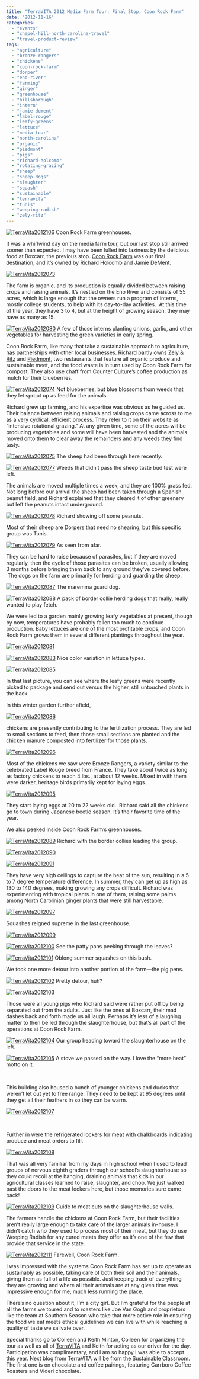 ```yaml
---
title: "TerraVITA 2012 Media Farm Tour: Final Stop, Coon Rock Farm"
date: "2012-11-16"
categories:
  - "events"
  - "chapel-hill-north-carolina-travel"
  - "travel-product-review"
tags:
  - "agriculture"
  - "bronze-rangers"
  - "chickens"
  - "coon-rock-farm"
  - "dorper"
  - "eno-river"
  - "farming"
  - "ginger"
  - "greenhouse"
  - "hillsborough"
  - "intern"
  - "jamie-dement"
  - "label-rouge"
  - "leafy-greens"
  - "lettuce"
  - "media-tour"
  - "north-carolina"
  - "organic"
  - "piedmont"
  - "pigs"
  - "richard-holcomb"
  - "rotating-grazing"
  - "sheep"
  - "sheep-dogs"
  - "slaughter"
  - "squash"
  - "sustainable"
  - "terravita"
  - "tunis"
  - "weeping-radish"
  - "zely-ritz"
---
```





<div class="caption">

[![](http://s3.amazonaws.com/thegourmez-wpmedia/2012/11/TerraVita2012106.jpg "TerraVita2012106")](http://s3.amazonaws.com/thegourmez-wpmedia/2012/11/TerraVita2012106.jpg) Coon Rock Farm greenhouses.</div>


It was a whirlwind day on the media farm tour, but our last stop still arrived sooner than expected. I may have been lulled into laziness by the delicious food at Boxcarr, the previous stop. [Coon Rock Farm](http://coonrockfarm.com/) was our final destination, and it’s owned by Richard Holcomb and Jamie DeMent.

[![](http://s3.amazonaws.com/thegourmez-wpmedia/2012/11/TerraVita2012073.jpg "TerraVita2012073")](http://s3.amazonaws.com/thegourmez-wpmedia/2012/11/TerraVita2012073.jpg)

The farm is organic, and its production is equally divided between raising crops and raising animals. It’s nestled on the Eno River and consists of 55 acres, which is large enough that the owners run a program of interns, mostly college students, to help with its day-to-day activities.  At this time of the year, they have 3 to 4, but at the height of growing season, they may have as many as 15.




<div class="caption">

[![](http://s3.amazonaws.com/thegourmez-wpmedia/2012/11/TerraVita2012080.jpg "TerraVita2012080")](http://s3.amazonaws.com/thegourmez-wpmedia/2012/11/TerraVita2012080.jpg) A few of those interns planting onions, garlic, and other vegetables for harvesting the green varieties in early spring.</div>


Coon Rock Farm, like many that take a sustainable approach to agriculture, has partnerships with other local businesses. Richard partly owns [Zely & Ritz](http://zelyandritz.com/) and [Piedmont](http://piedmontrestaurant.com/), two restaurants that feature all organic produce and sustainable meet, and the food waste is in turn used by Coon Rock Farm for compost. They also use chaff from Counter Culture’s coffee production as mulch for their blueberries.




<div class="caption">

[![](http://s3.amazonaws.com/thegourmez-wpmedia/2012/11/TerraVita2012074.jpg "TerraVita2012074")](http://s3.amazonaws.com/thegourmez-wpmedia/2012/11/TerraVita2012074.jpg) Not blueberries, but blue blossoms from weeds that they let sprout up as feed for the animals.</div>


Richard grew up farming, and his expertise was obvious as he guided us. Their balance between raising animals and raising crops came across to me as a very cyclical, efficient process. They refer to it on their website as “intensive rotational grazing.” At any given time, some of the acres will be producing vegetables and some will have been harvested and the animals moved onto them to clear away the remainders and any weeds they find tasty.




<div class="caption">

[![](http://s3.amazonaws.com/thegourmez-wpmedia/2012/11/TerraVita2012075.jpg "TerraVita2012075")](http://s3.amazonaws.com/thegourmez-wpmedia/2012/11/TerraVita2012075.jpg) The sheep had been through here recently.</div>





<div class="caption">

[![](http://s3.amazonaws.com/thegourmez-wpmedia/2012/11/TerraVita2012077.jpg "TerraVita2012077")](http://s3.amazonaws.com/thegourmez-wpmedia/2012/11/TerraVita2012077.jpg) Weeds that didn’t pass the sheep taste bud test were left.</div>


The animals are moved multiple times a week, and they are 100% grass fed. Not long before our arrival the sheep had been taken through a Spanish peanut field, and Richard explained that they cleared it of other greenery but left the peanuts intact underground.




<div class="caption">

[![](http://s3.amazonaws.com/thegourmez-wpmedia/2012/11/TerraVita2012078.jpg "TerraVita2012078")](http://s3.amazonaws.com/thegourmez-wpmedia/2012/11/TerraVita2012078.jpg) Richard showing off some peanuts.</div>


Most of their sheep are Dorpers that need no shearing, but this specific group was Tunis.




<div class="caption">

[![](http://s3.amazonaws.com/thegourmez-wpmedia/2012/11/TerraVita2012079.jpg "TerraVita2012079")](http://s3.amazonaws.com/thegourmez-wpmedia/2012/11/TerraVita2012079.jpg) As seen from afar.</div>


They can be hard to raise because of parasites, but if they are moved regularly, then the cycle of those parasites can be broken, usually allowing 3 months before bringing them back to any ground they’ve covered before.  The dogs on the farm are primarily for herding and guarding the sheep.




<div class="caption">

[![](http://s3.amazonaws.com/thegourmez-wpmedia/2012/11/TerraVita2012087.jpg "TerraVita2012087")](http://s3.amazonaws.com/thegourmez-wpmedia/2012/11/TerraVita2012087.jpg) The maremma guard dog.</div>





<div class="caption">

[![](http://s3.amazonaws.com/thegourmez-wpmedia/2012/11/TerraVita2012088.jpg "TerraVita2012088")](http://s3.amazonaws.com/thegourmez-wpmedia/2012/11/TerraVita2012088.jpg) A pack of border collie herding dogs that really, really wanted to play fetch.</div>


We were led to a garden mainly growing leafy vegetables at present, though by now, temperatures have probably fallen too much to continue production. Baby lettuces are one of the most profitable crops, and Coon Rock Farm grows them in several different plantings throughout the year.

[![](http://s3.amazonaws.com/thegourmez-wpmedia/2012/11/TerraVita2012081.jpg "TerraVita2012081")](http://s3.amazonaws.com/thegourmez-wpmedia/2012/11/TerraVita2012081.jpg)




<div class="caption">

[![](http://s3.amazonaws.com/thegourmez-wpmedia/2012/11/TerraVita2012083.jpg "TerraVita2012083")](http://s3.amazonaws.com/thegourmez-wpmedia/2012/11/TerraVita2012083.jpg) Nice color variation in lettuce types.</div>


[![](http://s3.amazonaws.com/thegourmez-wpmedia/2012/11/TerraVita2012085.jpg "TerraVita2012085")](http://s3.amazonaws.com/thegourmez-wpmedia/2012/11/TerraVita2012085.jpg)

In that last picture, you can see where the leafy greens were recently picked to package and send out versus the higher, still untouched plants in the back

In this winter garden further afield,

[![](http://s3.amazonaws.com/thegourmez-wpmedia/2012/11/TerraVita2012086.jpg "TerraVita2012086")](http://s3.amazonaws.com/thegourmez-wpmedia/2012/11/TerraVita2012086.jpg)

chickens are presently contributing to the fertilization process. They are led to small sections to feed, then those small sections are planted and the chicken manure composted into fertilizer for those plants.

[![](http://s3.amazonaws.com/thegourmez-wpmedia/2012/11/TerraVita2012096.jpg "TerraVita2012096")](http://s3.amazonaws.com/thegourmez-wpmedia/2012/11/TerraVita2012096.jpg)

Most of the chickens we saw were Bronze Rangers, a variety similar to the celebrated Label Rouge breed from France. They take about twice as long as factory chickens to reach 4 lbs., at about 12 weeks. Mixed in with them were darker, heritage birds primarily kept for laying eggs.

[![](http://s3.amazonaws.com/thegourmez-wpmedia/2012/11/TerraVita2012095.jpg "TerraVita2012095")](http://s3.amazonaws.com/thegourmez-wpmedia/2012/11/TerraVita2012095.jpg)

They start laying eggs at 20 to 22 weeks old.  Richard said all the chickens go to town during Japanese beetle season. It’s their favorite time of the year.

We also peeked inside Coon Rock Farm’s greenhouses.




<div class="caption">

[![](http://s3.amazonaws.com/thegourmez-wpmedia/2012/11/TerraVita2012089.jpg "TerraVita2012089")](http://s3.amazonaws.com/thegourmez-wpmedia/2012/11/TerraVita2012089.jpg) Richard with the border collies leading the group.</div>


[![](http://s3.amazonaws.com/thegourmez-wpmedia/2012/11/TerraVita2012090.jpg "TerraVita2012090")](http://s3.amazonaws.com/thegourmez-wpmedia/2012/11/TerraVita2012090.jpg)

[![](http://s3.amazonaws.com/thegourmez-wpmedia/2012/11/TerraVita2012091.jpg "TerraVita2012091")](http://s3.amazonaws.com/thegourmez-wpmedia/2012/11/TerraVita2012091.jpg)

They have very high ceilings to capture the heat of the sun, resulting in a 5 to 7 degree temperature difference. In summer, they can get up as high as 130 to 140 degrees, making growing any crops difficult. Richard was experimenting with tropical plants in one of them, raising some palms among North Carolinian ginger plants that were still harvestable.

[![](http://s3.amazonaws.com/thegourmez-wpmedia/2012/11/TerraVita2012097.jpg "TerraVita2012097")](http://s3.amazonaws.com/thegourmez-wpmedia/2012/11/TerraVita2012097.jpg)

Squashes reigned supreme in the last greenhouse.

[![](http://s3.amazonaws.com/thegourmez-wpmedia/2012/11/TerraVita2012099.jpg "TerraVita2012099")](http://s3.amazonaws.com/thegourmez-wpmedia/2012/11/TerraVita2012099.jpg)




<div class="caption">

[![](http://s3.amazonaws.com/thegourmez-wpmedia/2012/11/TerraVita2012100.jpg "TerraVita2012100")](http://s3.amazonaws.com/thegourmez-wpmedia/2012/11/TerraVita2012100.jpg) See the patty pans peeking through the leaves?</div>





<div class="caption">

[![](http://s3.amazonaws.com/thegourmez-wpmedia/2012/11/TerraVita2012101.jpg "TerraVita2012101")](http://s3.amazonaws.com/thegourmez-wpmedia/2012/11/TerraVita2012101.jpg) Oblong summer squashes on this bush.</div>


We took one more detour into another portion of the farm—the pig pens.




<div class="caption">

[![](http://s3.amazonaws.com/thegourmez-wpmedia/2012/11/TerraVita2012102.jpg "TerraVita2012102")](http://s3.amazonaws.com/thegourmez-wpmedia/2012/11/TerraVita2012102.jpg) Pretty detour, huh?</div>


[![](http://s3.amazonaws.com/thegourmez-wpmedia/2012/11/TerraVita2012103.jpg "TerraVita2012103")](http://s3.amazonaws.com/thegourmez-wpmedia/2012/11/TerraVita2012103.jpg)

Those were all young pigs who Richard said were rather put off by being separated out from the adults. Just like the ones at Boxcarr, their mad dashes back and forth made us all laugh. Perhaps it’s less of a laughing matter to then be led through the slaughterhouse, but that’s all part of the operations at Coon Rock Farm.




<div class="caption">

[![](http://s3.amazonaws.com/thegourmez-wpmedia/2012/11/TerraVita2012104.jpg "TerraVita2012104")](http://s3.amazonaws.com/thegourmez-wpmedia/2012/11/TerraVita2012104.jpg) Our group heading toward the slaughterhouse on the left.</div>





<div class="caption">

[![](http://s3.amazonaws.com/thegourmez-wpmedia/2012/11/TerraVita2012105.jpg "TerraVita2012105")](http://s3.amazonaws.com/thegourmez-wpmedia/2012/11/TerraVita2012105.jpg) A stove we passed on the way. I love the “more heat” motto on it.</div>


 

This building also housed a bunch of younger chickens and ducks that weren’t let out yet to free range. They need to be kept at 95 degrees until they get all their feathers in so they can be warm.

[![](http://s3.amazonaws.com/thegourmez-wpmedia/2012/11/TerraVita2012107.jpg "TerraVita2012107")](http://s3.amazonaws.com/thegourmez-wpmedia/2012/11/TerraVita2012107.jpg)

 

Further in were the refrigerated lockers for meat with chalkboards indicating produce and meat orders to fill.

[![](http://s3.amazonaws.com/thegourmez-wpmedia/2012/11/TerraVita2012108.jpg "TerraVita2012108")](http://s3.amazonaws.com/thegourmez-wpmedia/2012/11/TerraVita2012108.jpg)

That was all very familiar from my days in high school when I used to lead groups of nervous eighth graders through our school’s slaughterhouse so they could recoil at the hanging, draining animals that kids in our agricultural classes learned to raise, slaughter, and chop. We just walked past the doors to the meat lockers here, but those memories sure came back!




<div class="caption">

[![](http://s3.amazonaws.com/thegourmez-wpmedia/2012/11/TerraVita2012109.jpg "TerraVita2012109")](http://s3.amazonaws.com/thegourmez-wpmedia/2012/11/TerraVita2012109.jpg) Guide to meat cuts on the slaughterhouse walls.</div>


The farmers handle the chickens at Coon Rock Farm, but their facilities aren’t really large enough to take care of the larger animals in-house. I didn’t catch who they used to process most of their meat, but they do use Weeping Radish for any cured meats they offer as it’s one of the few that provide that service in the state.




<div class="caption">

[![](http://s3.amazonaws.com/thegourmez-wpmedia/2012/11/TerraVita2012111.jpg "TerraVita2012111")](http://s3.amazonaws.com/thegourmez-wpmedia/2012/11/TerraVita2012111.jpg) Farewell, Coon Rock Farm.</div>


I was impressed with the systems Coon Rock Farm has set up to operate as sustainably as possible, taking care of both their soil and their animals, giving them as full of a life as possible. Just keeping track of everything they are growing and where all their animals are at any given time was impressive enough for me, much less running the place.

There’s no question about it, I’m a city girl. But I’m grateful for the people at all the farms we toured and to roasters like Joe Van Gogh and proprietors like the team at Southern Season who take that more active role in ensuring the food we eat meets ethical guidelines we can live with while reaching a quality of taste we salivate over.

Special thanks go to Colleen and Keith Minton, Colleen for organizing the tour as well as all of [TerraVITA](http://terravitaevent.com "TerraVITA") and Keith for acting as our driver for the day. Participation was complimentary, and I am so happy I was able to accept this year. Next blog from TerraVITA will be from the Sustainable Classroom. The first one is on chocolate and coffee pairings, featuring Carrboro Coffee Roasters and Videri chocolate.
